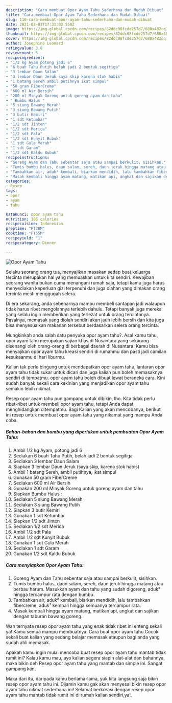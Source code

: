 ```yaml
---
description: "Cara membuat Opor Ayam Tahu Sederhana dan Mudah Dibuat"
title: "Cara membuat Opor Ayam Tahu Sederhana dan Mudah Dibuat"
slug: 110-cara-membuat-opor-ayam-tahu-sederhana-dan-mudah-dibuat
date: 2021-03-03T17:31:03.550Z
image: https://img-global.cpcdn.com/recipes/82ddc08fcde257d7/680x482cq70/opor-ayam-tahu-foto-resep-utama.jpg
thumbnail: https://img-global.cpcdn.com/recipes/82ddc08fcde257d7/680x482cq70/opor-ayam-tahu-foto-resep-utama.jpg
cover: https://img-global.cpcdn.com/recipes/82ddc08fcde257d7/680x482cq70/opor-ayam-tahu-foto-resep-utama.jpg
author: Josephine Leonard
ratingvalue: 3.8
reviewcount: 5
recipeingredient:
- "1/2 kg Ayam potong jadi 6"
- "6 buah Tahu Putih belah jadi 2 bentuk segitiga"
- "3 lembar Daun Salam"
- "3 lembar Daun Jeruk saya skip karena stok habis"
- "1 batang Sereh ambil putihnya ikat simpul"
- "50 gram FiberCreme"
- "600 ml Air Bersih"
- "200 ml Minyak Goreng untuk goreng ayam dan tahu"
- " Bumbu Halus "
- "5 siung Bawang Merah"
- "3 siung Bawang Putih"
- "3 butir Kemiri"
- "1 sdt Ketumbar"
- "1/2 sdt Jinten"
- "1/2 sdt Merica"
- "1/2 sdt Pala"
- "1/2 sdt Kunyit Bubuk"
- "1 sdt Gula Merah"
- "1 sdt Garam"
- "1/2 sdt Kaldu Bubuk"
recipeinstructions:
- "Goreng Ayam dan Tahu sebentar saja atau sampai berkulit, sisihkan."
- "Tumis bumbu halus, daun salam, sereh, daun jeruk hingga matang atau berbau harum. Masukkan ayam dan tahu yang sudah digoreng, aduk² hingga tercampur rata dengan bumbu."
- "Tambahkan air, aduk² kembali, biarkan mendidih, lalu tambahkan fibercreme, aduk² kembali hingga semuanya tercampur rata."
- "Masak kembali hingga ayam matang, matikan api, angkat dan sajikan dengan taburan bawang goreng."
categories:
- Resep
tags:
- opor
- ayam
- tahu

katakunci: opor ayam tahu 
nutrition: 186 calories
recipecuisine: Indonesian
preptime: "PT38M"
cooktime: "PT55M"
recipeyield: "1"
recipecategory: Dinner

---
```



![Opor Ayam Tahu](https://img-global.cpcdn.com/recipes/82ddc08fcde257d7/680x482cq70/opor-ayam-tahu-foto-resep-utama.jpg)

Selaku seorang orang tua, menyajikan masakan sedap buat keluarga tercinta merupakan hal yang memuaskan untuk kita sendiri. Kewajiban seorang  wanita bukan cuma menangani rumah saja, tetapi kamu juga harus menyediakan keperluan gizi terpenuhi dan juga olahan yang dimakan orang tercinta mesti menggugah selera.

Di era  sekarang, anda sebenarnya mampu membeli santapan jadi walaupun tidak harus ribet mengolahnya terlebih dahulu. Tetapi banyak juga mereka yang selalu ingin memberikan yang terlezat untuk orang tercintanya. Pasalnya, memasak yang diolah sendiri akan jauh lebih bersih dan kita juga bisa menyesuaikan makanan tersebut berdasarkan selera orang tercinta. 



Mungkinkah anda salah satu penyuka opor ayam tahu?. Asal kamu tahu, opor ayam tahu merupakan sajian khas di Nusantara yang sekarang disenangi oleh orang-orang di berbagai daerah di Nusantara. Kamu bisa menyajikan opor ayam tahu kreasi sendiri di rumahmu dan pasti jadi camilan kesukaanmu di hari liburmu.

Kalian tak perlu bingung untuk mendapatkan opor ayam tahu, lantaran opor ayam tahu tidak sukar untuk dicari dan juga kalian pun boleh memasaknya sendiri di tempatmu. opor ayam tahu boleh dibuat lewat beraneka cara. Kini sudah banyak sekali cara kekinian yang menjadikan opor ayam tahu semakin lebih nikmat.

Resep opor ayam tahu pun gampang untuk dibikin, lho. Kita tidak perlu ribet-ribet untuk membeli opor ayam tahu, tetapi Anda dapat menghidangkan ditempatmu. Bagi Kalian yang akan mencobanya, berikut ini resep untuk membuat opor ayam tahu yang nikamat yang mampu Anda coba.

<!--inarticleads1-->

##### Bahan-bahan dan bumbu yang diperlukan untuk pembuatan Opor Ayam Tahu:

1. Ambil 1/2 kg Ayam, potong jadi 6
1. Sediakan 6 buah Tahu Putih, belah jadi 2 bentuk segitiga
1. Sediakan 3 lembar Daun Salam
1. Siapkan 3 lembar Daun Jeruk (saya skip, karena stok habis)
1. Ambil 1 batang Sereh, ambil putihnya, ikat simpul
1. Gunakan 50 gram FiberCreme
1. Sediakan 600 ml Air Bersih
1. Gunakan 200 ml Minyak Goreng untuk goreng ayam dan tahu
1. Siapkan  Bumbu Halus :
1. Sediakan 5 siung Bawang Merah
1. Sediakan 3 siung Bawang Putih
1. Siapkan 3 butir Kemiri
1. Gunakan 1 sdt Ketumbar
1. Siapkan 1/2 sdt Jinten
1. Sediakan 1/2 sdt Merica
1. Ambil 1/2 sdt Pala
1. Ambil 1/2 sdt Kunyit Bubuk
1. Gunakan 1 sdt Gula Merah
1. Sediakan 1 sdt Garam
1. Gunakan 1/2 sdt Kaldu Bubuk




<!--inarticleads2-->

##### Cara menyiapkan Opor Ayam Tahu:

1. Goreng Ayam dan Tahu sebentar saja atau sampai berkulit, sisihkan.
1. Tumis bumbu halus, daun salam, sereh, daun jeruk hingga matang atau berbau harum. Masukkan ayam dan tahu yang sudah digoreng, aduk² hingga tercampur rata dengan bumbu.
1. Tambahkan air, aduk² kembali, biarkan mendidih, lalu tambahkan fibercreme, aduk² kembali hingga semuanya tercampur rata.
1. Masak kembali hingga ayam matang, matikan api, angkat dan sajikan dengan taburan bawang goreng.




Wah ternyata resep opor ayam tahu yang enak tidak ribet ini enteng sekali ya! Kamu semua mampu membuatnya. Cara buat opor ayam tahu Cocok sekali buat kalian yang sedang belajar memasak ataupun bagi anda yang sudah ahli memasak.

Apakah kamu ingin mulai mencoba buat resep opor ayam tahu mantab tidak rumit ini? Kalau kamu mau, ayo kalian segera siapin alat-alat dan bahannya, maka bikin deh Resep opor ayam tahu yang mantab dan simple ini. Sangat gampang kan. 

Maka dari itu, daripada kamu berlama-lama, yuk kita langsung saja bikin resep opor ayam tahu ini. Dijamin kamu gak akan menyesal bikin resep opor ayam tahu nikmat sederhana ini! Selamat berkreasi dengan resep opor ayam tahu mantab tidak rumit ini di rumah kalian sendiri,ya!.

